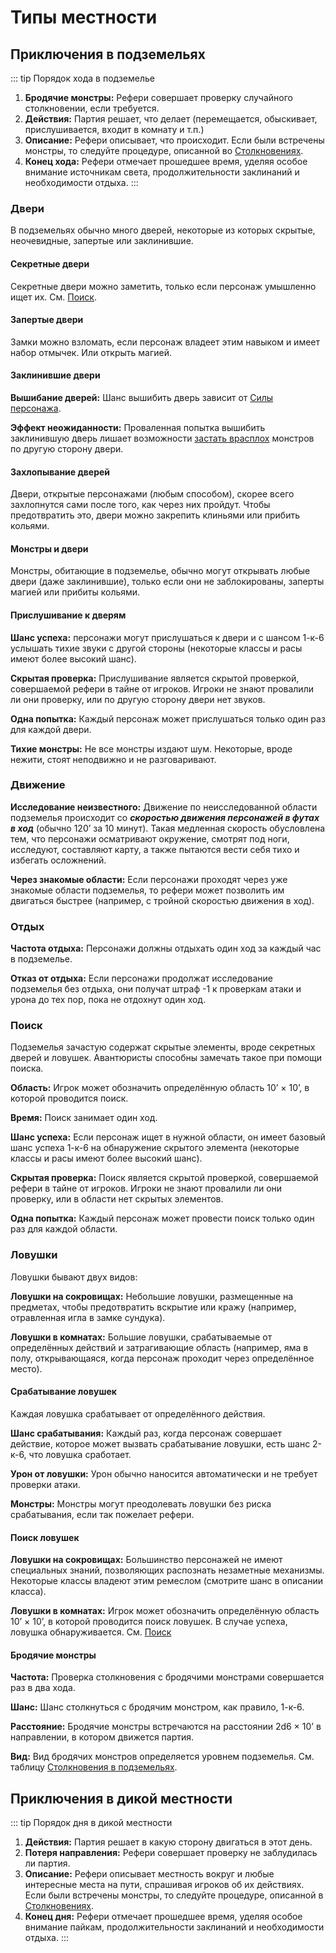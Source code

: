 # Типы местности

## Приключения в подземельях

::: tip Порядок хода в подземелье
1. **Бродячие монстры:** Рефери совершает проверку случайного столкновении, если требуется.
2. **Действия:** Партия решает, что делает (перемещается, обыскивает, прислушивается, входит в комнату и т.п.)
3. **Описание:** Рефери описывает, что происходит. Если были встречены монстры, то следуйте процедуре, описанной во [Столкновениях](encounters).
4. **Конец хода:** Рефери отмечает прошедшее время, уделяя особое внимание источникам света, продолжительности заклинаний и необходимости отдыха.
:::

### Двери

В подземельях обычно много дверей, некоторые из которых скрытые, неочевидные, запертые или заклинившие.

#### Секретные двери

Секретные двери можно заметить, только если персонаж умышленно ищет их. См. [Поиск](#поиск).

#### Запертые двери

Замки можно взломать, если персонаж владеет этим навыком и имеет набор отмычек. Или открыть магией.

#### Заклинившие двери

**Вышибание дверей:** Шанс вышибить дверь зависит от [Силы персонажа](player-characters.md#модификаторы-характеристик).

**Эффект неожиданности:** Проваленная попытка вышибить заклинившую дверь лишает возможности [застать врасплох](temp) монстров по другую сторону двери.

#### Захлопывание дверей

Двери, открытые персонажами (любым способом), скорее всего захлопнутся сами после того, как через них пройдут. Чтобы предотвратить это, двери можно закрепить клиньями или прибить кольями. 

#### Монстры и двери

Монстры, обитающие в подземелье, обычно могут открывать любые двери (даже заклинившие), только если они не заблокированы, заперты магией или прибиты кольями.

#### Прислушивание к дверям

**Шанс успеха:** персонажи могут прислушаться к двери и с шансом 1-к-6 услышать тихие звуки с другой стороны (некоторые классы и расы имеют более высокий шанс).

**Скрытая проверка:** Прислушивание является скрытой проверкой, совершаемой рефери в тайне от игроков. Игроки не знают провалили ли они проверку, или по другую сторону двери нет звуков.

**Одна попытка:** Каждый персонаж может прислушаться только один раз для каждой двери.

**Тихие монстры:** Не все монстры издают шум. Некоторые, вроде нежити, стоят неподвижно и не разговаривают.

### Движение

**Исследование неизвестного:** Движение по неисследованной области подземелья происходит со ***скоростью движения персонажей в футах в ход*** (обычно 120’ за 10 минут). Такая медленная скорость обусловлена тем, что персонажи осматривают окружение, смотрят под ноги, исследуют, составляют карту, а также пытаются вести себя тихо и избегать осложнений.

**Через знакомые области:** Если персонажи проходят через уже знакомые области подземелья, то рефери может позволить им двигаться быстрее (например, с тройной скоростью движения в ход).

### Отдых

**Частота отдыха:** Персонажи должны отдыхать один ход за каждый час в подземелье.

**Отказ от отдыха:** Если персонажи продолжат исследование подземелья без отдыха, они получат штраф -1 к проверкам атаки и урона до тех пор, пока не отдохнут один ход. 

### Поиск

Подземелья зачастую содержат скрытые элементы, вроде секретных дверей и ловушек. Авантюристы способны замечать такое при помощи поиска.

**Область:** Игрок может обозначить определённую область 10’ × 10’, в которой проводится поиск.

**Время:** Поиск занимает один ход.

**Шанс успеха:** Если персонаж ищет в нужной области, он имеет базовый шанс успеха 1-к-6 на обнаружение скрытого элемента (некоторые классы и расы имеют более высокий шанс).

**Скрытая проверка:** Поиск является скрытой проверкой, совершаемой рефери в тайне от игроков. Игроки не знают провалили ли они проверку, или в области нет скрытых элементов.

**Одна попытка:** Каждый персонаж может провести поиск только один раз для каждой области.

### Ловушки

Ловушки бывают двух видов:

**Ловушки на сокровищах:** Небольшие ловушки, размещенные на предметах, чтобы предотвратить вскрытие или кражу (например, отравленная игла в замке сундука).

**Ловушки в комнатах:** Большие ловушки, срабатываемые от определённых действий и затрагивающие область (например, яма в полу, открывающаяся, когда персонаж проходит через определённое место).

#### Срабатывание ловушек

Каждая ловушка срабатывает от определённого действия.

**Шанс срабатывания:** Каждый раз, когда персонаж совершает действие, которое может вызвать срабатывание ловушки, есть шанс 2-к-6, что ловушка сработает.

**Урон от ловушки:** Урон обычно наносится автоматически и не требует проверки атаки.

**Монстры:** Монстры могут преодолевать ловушки без риска срабатывания, если так пожелает рефери.

#### Поиск ловушек

**Ловушки на сокровищах:** Большинство персонажей не имеют специальных знаний, позволяющих распознать незаметные механизмы. Некоторые классы владеют этим ремеслом (смотрите шанс в описании класса).

**Ловушки в комнатах:** Игрок может обозначить определённую область 10’ × 10’, в которой проводится поиск ловушек. В случае успеха, ловушка обнаруживается. См. [Поиск](#поиск)

#### Бродячие монстры

**Частота:** Проверка столкновения с бродячими монстрами совершается раз в два хода.

**Шанс:** Шанс столкнуться с бродячим монстром, как правило, 1-к-6.

**Расстояние:** Бродячие монстры встречаются на расстоянии 2d6 × 10’ в направлении, в котором движется партия.

**Вид:** Вид бродячих монстров определяется уровнем подземелья. См. таблицу [Столкновения в подземельях](encounters.md#столкновения-в-подземельях). 

## Приключения в дикой местности

::: tip Порядок дня в дикой местности
1. **Действия:** Партия решает в какую сторону двигаться в этот день.
2. **Потеря направления:** Рефери совершает проверку не заблудилась ли партия.
3. **Описание:** Рефери описывает местность вокруг и любые интересные места на пути, спрашивая игроков об их действиях. Если были встречены монстры, то следуйте процедуре, описанной в [Столкновениях](encounters).
4. **Конец дня:** Рефери отмечает прошедшее время, уделяя особое внимание пайкам, продолжительности заклинаний и необходимости отдыха.
:::
